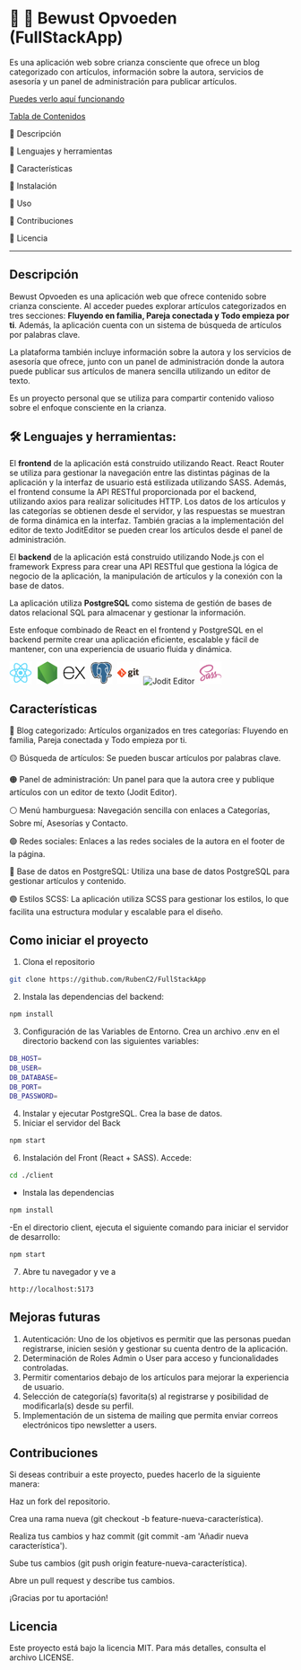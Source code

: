# :deciduous_tree: :baby: Bewust Opvoeden (FullStackApp)

Es una aplicación web sobre crianza consciente que ofrece un blog categorizado con artículos, información sobre la autora, servicios de asesoría y un panel de administración para publicar artículos.

[Puedes verlo aquí funcionando](https://bewustopvoeden.netlify.app/)

<u>Tabla de Contenidos</u>

:seedling: Descripción

:seedling: Lenguajes y herramientas

:seedling: Características

:seedling: Instalación

:seedling: Uso

:seedling: Contribuciones

:seedling: Licencia

------------------------------------------------------------------------------------------------------------
**Descripción**
---
Bewust Opvoeden es una aplicación web que ofrece contenido sobre crianza consciente. Al acceder puedes explorar artículos categorizados en tres secciones: **Fluyendo en familia, Pareja conectada y Todo empieza por ti**. Además, la aplicación cuenta con un sistema de búsqueda de artículos por palabras clave.

La plataforma también incluye información sobre la autora y los servicios de asesoría que ofrece, junto con un panel de administración donde la autora puede publicar sus artículos de manera sencilla utilizando un editor de texto.

Es un proyecto personal que se utiliza para compartir contenido valioso sobre el enfoque consciente en la crianza.

**:hammer_and_wrench: Lenguajes y herramientas:**
---
El **frontend** de la aplicación está construido utilizando React. React Router se utiliza para gestionar la navegación entre las distintas páginas de la aplicación y la interfaz de usuario está estilizada utilizando SASS. Además, el frontend consume la API RESTful proporcionada por el backend, utilizando axios para realizar solicitudes HTTP. Los datos de los artículos y las categorías se obtienen desde el servidor, y las respuestas se muestran de forma dinámica en la interfaz. También gracias a la implementación del editor de texto JoditEditor se pueden crear los artículos desde el panel de administración.

El **backend** de la aplicación está construido utilizando Node.js con el framework Express para crear una API RESTful que gestiona la lógica de negocio de la aplicación, la manipulación de artículos y la conexión con la base de datos. 

La aplicación utiliza **PostgreSQL** como sistema de gestión de bases de datos relacional SQL para almacenar y gestionar la información. 

Este enfoque combinado de React en el frontend y PostgreSQL en el backend permite crear una aplicación eficiente, escalable y fácil de mantener, con una experiencia de usuario fluida y dinámica.

<div> <img src="https://github.com/devicons/devicon/blob/master/icons/react/react-original.svg" title="React" alt="React" width="40" height="40"/>&nbsp; <img src="https://github.com/devicons/devicon/blob/master/icons/nodejs/nodejs-original.svg" title="Node.js" alt="Node.js" width="40" height="40"/>&nbsp; <img src="https://github.com/devicons/devicon/blob/master/icons/express/express-original.svg" title="Express" alt="Express" width="40" height="40"/>&nbsp; <img src="https://github.com/devicons/devicon/blob/master/icons/postgresql/postgresql-original.svg" title="PostgreSQL" alt="PostgreSQL" width="40" height="40"/>&nbsp; <img src="https://github.com/devicons/devicon/blob/master/icons/git/git-original-wordmark.svg" title="Git" alt="Git" width="40" height="40"/>&nbsp; 
<img src="https://res.cloudinary.com/hl8zoliad/image/fetch/f_auto/https%3A%2F%2Fraw.githubusercontent.com%2Fxdan%2Fjodit%2Fmain%2Fexamples%2Fassets%2Flogo.png" title="Jodit Editor" alt="Jodit Editor" width="90" height="40"/>&nbsp; <img src="https://github.com/devicons/devicon/blob/master/icons/sass/sass-original.svg" title="SCSS" alt="SCSS" width="40" height="40"/>&nbsp; </div>
</div>

**Características**
---
:large_blue_circle: Blog categorizado: Artículos organizados en tres categorías: Fluyendo en familia, Pareja conectada y Todo empieza por ti.

:yellow_circle: Búsqueda de artículos: Se pueden buscar artículos por palabras clave.

:orange_circle: Panel de administración: Un panel para que la autora cree y publique artículos con un editor de texto (Jodit Editor).

:white_circle: Menú hamburguesa: Navegación sencilla con enlaces a Categorías, Sobre mí, Asesorías y Contacto.

:green_circle: Redes sociales: Enlaces a las redes sociales de la autora en el footer de la página.

:red_circle: Base de datos en PostgreSQL: Utiliza una base de datos PostgreSQL para gestionar artículos y contenido.

:purple_circle: Estilos SCSS: La aplicación utiliza SCSS para gestionar los estilos, lo que facilita una estructura modular y escalable para el diseño.

**Como iniciar el proyecto**
---
1. Clona el repositorio
```bash
git clone https://github.com/RubenC2/FullStackApp
```
2. Instala las dependencias del backend:
```bash
npm install
```
3. Configuración de las Variables de Entorno. Crea un archivo .env en el directorio backend con las siguientes variables:

```bash
DB_HOST=
DB_USER=
DB_DATABASE=
DB_PORT=
DB_PASSWORD=
```
4. Instalar y ejecutar PostgreSQL. Crea la base de datos.
5.  Iniciar el servidor del Back
```bash
npm start
```
6. Instalación del Front (React + SASS). Accede:
```bash
cd ./client
```
- Instala las dependencias
```bash
npm install
```
-En el directorio client, ejecuta el siguiente comando para iniciar el servidor de desarrollo:
```bash
npm start
```
7. Abre tu navegador y ve a
```bash
http://localhost:5173
```

**Mejoras futuras**
---
1. Autenticación: Uno de los objetivos es permitir que las personas puedan registrarse, inicien sesión y gestionar su cuenta dentro de la aplicación.
2. Determinación de Roles Admin o User para acceso y funcionalidades controladas.
3. Permitir comentarios debajo de los artículos para mejorar la experiencia de usuario.
4. Selección de categoría(s) favorita(s) al registrarse y posibilidad de modificarla(s) desde su perfil.
5. Implementación de un sistema de mailing que permita enviar correos electrónicos tipo newsletter a users.

**Contribuciones**
---
Si deseas contribuir a este proyecto, puedes hacerlo de la siguiente manera:

Haz un fork del repositorio.

Crea una rama nueva (git checkout -b feature-nueva-característica).

Realiza tus cambios y haz commit (git commit -am 'Añadir nueva característica').

Sube tus cambios (git push origin feature-nueva-característica).

Abre un pull request y describe tus cambios.

¡Gracias por tu aportación!


**Licencia**
---
Este proyecto está bajo la licencia MIT. Para más detalles, consulta el archivo LICENSE.
